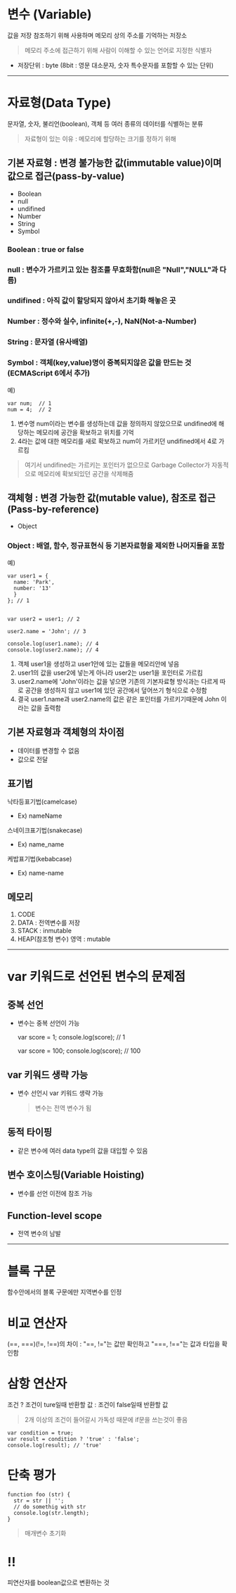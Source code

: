 # **변수 (Variable)**
값을 저장 참조하기 위해 사용하며 메모리 상의 주소를 기억하는 저장소
> 메모리 주소에 접근하기 위해 사람이 이해할 수 있는 언어로 지정한 식별자
- 저장단위 : byte (8bit : 영문 대소문자, 숫자 특수문자를 포함할 수 있는 단위)

---

# **자료형(Data Type)**
문자열, 숫자, 불리언(boolean), 객체 등 여러 종류의 데이터를 식별하는 분류
> 자료형이 있는 이유 : 메모리에 할당하는 크기를 정하기 위해
## **기본 자료형 : 변경 불가능한 값(immutable value)이며 값으로 접근(pass-by-value)**
 - Boolean
 - null
 - undifined
 - Number
 - String
 - Symbol 

### **Boolean : true or false**
### **null : 변수가 가르키고 있는 참조를 무효화함(null은 "Null","NULL"과 다름)**
### **undifined : 아직 값이 할당되지 않아서  초기화 해놓은 곳**
### **Number : 정수와 실수, infinite(+,-), NaN(Not-a-Number)**
### **String : 문자열 (유사배열)**
### **Symbol : 객체(key,value)명이 중복되지않은 값을 만드는 것 (ECMAScript 6에서 추가)**

예)

	var num;  // 1
    num = 4;  // 2
    
1. 변수명 num이라는 변수를 생성하는데 값을 정의하지 않았으므로 undifined에 해당하는 메모리에 공간을 확보하고 위치를 기억
2. 4라는 값에 대한 메모리를 새로 확보하고 num이 가르키던 undifined에서 4로 가르킴
> 여기서 undifined는 가르키는 포인터가 없으므로 Garbage Collector가 자동적으로 메모리에 확보되있던 공간을 삭제해줌

## **객체형 : 변경 가능한 값(mutable value), 참조로 접근(Pass-by-reference)**
 - Object

### **Object : 배열, 함수, 정규표현식 등 기본자료형을 제외한 나머지들을 포함**

예) 

	var user1 = {
      name: 'Park',
      number: '13'
      }
    }; // 1
    
    
    var user2 = user1; // 2

    user2.name = 'John'; // 3

    console.log(user1.name); // 4
    console.log(user2.name); // 4
    
1. 객체 user1을 생성하고 user1안에 있는 값들을 메모리안에 넣음
2. user1의 값을 user2에 넣는게 아니라 user2는 user1을 포인터로 가르킴
3. user2.name에 'John'이라는 값을 넣으면 기존의 기본자료형 방식과는 다르게 따로 공간을 생성하지 않고 user1에 있던 공간에서 덮어쓰기 형식으로 수정함
4. 결국 user1.name과 user2.name의 값은 같은 포인터를 가르키기때문에 John 이라는 값을 출력함 


## **기본 자료형과 객체형의 차이점**
- 데이터를 변경할 수 없음 
- 값으로 전달

## **표기법**
낙타등표기법(camelcase)   
- Ex) nameName

스네이크표기법(snakecase)   
- Ex) name_name

케밥표기법(kebabcase)   
- Ex) name-name

## **메모리**
1. CODE
2. DATA : 전역변수를 저장
3. STACK : inmutable
4. HEAP(참조형 변수) 영역 : mutable

---

# **var 키워드로 선언된 변수의 문제점**
## **중복 선언**
- 변수는 중복 선언이 가능

	var score = 1;
    console.log(score); // 1
    
    var score = 100;
    console.log(score); // 100

## **var 키워드 생략 가능**
- 변수 선언시 var 키워드 생략 가능
  > 변수는 전역 변수가 됨

## **동적 타이핑**
- 같은 변수에 여러 data type의 값을 대입할 수 있음

## **변수 호이스팅(Variable Hoisting)**
- 변수를 선언 이전에 참조 가능

## **Function-level scope**
- 전역 변수의 남발

---
# **블록 구문**
함수안에서의 블록 구문에만 지역변수를 인정

# **비교 연산자**
(==, ===)(!=, !==)의 차이 : "==, !="는 값만 확인하고 "===, !=="는 값과 타입을 확인함

# **삼항 연산자**
조건 ? 조건이 ture일때 반환할 값 : 조건이 false일때 반환할 값 
> 2개 이상의 조건이 들어갈시 가독성 때문에 if문을 쓰는것이 좋음

	var condition = true;
	var result = condition ? 'true' : 'false';
	console.log(result); // 'true'

# **단축 평가**

	function foo (str) {
      str = str || '';
      // do somethig with str
      console.log(str.length);
  	}

> 매개변수 초기화

# **!!**
피연산자를 boolean값으로 변환하는 것

